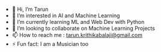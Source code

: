 - 👋 Hi, I’m Tarun
- 👀 I’m interested in AI and Machine Learning
- 🌱 I’m currently learning ML and Web Dev with Python
- 💞️ I’m looking to collaborate on Machine Learning Projects
- 📫 How to reach me : tarun.krithikabalaji@gmail.com
- ⚡ Fun fact: I am a Musician too

<!---
tarunb-0127/tarunb-0127 is a ✨ special ✨ repository because its `README.md` (this file) appears on your GitHub profile.
You can click the Preview link to take a look at your changes.
--->
